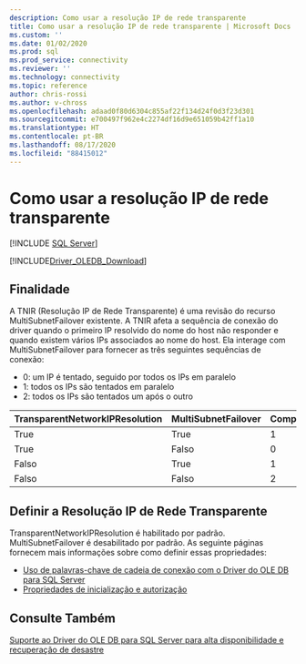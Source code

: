 ```yaml
---
description: Como usar a resolução IP de rede transparente
title: Como usar a resolução IP de rede transparente | Microsoft Docs
ms.custom: ''
ms.date: 01/02/2020
ms.prod: sql
ms.prod_service: connectivity
ms.reviewer: ''
ms.technology: connectivity
ms.topic: reference
author: chris-rossi
ms.author: v-chross
ms.openlocfilehash: adaad0f80d6304c855af22f134d24f0d3f23d301
ms.sourcegitcommit: e700497f962e4c2274df16d9e651059b42ff1a10
ms.translationtype: HT
ms.contentlocale: pt-BR
ms.lasthandoff: 08/17/2020
ms.locfileid: "88415012"
---
```

# <a name="using-transparent-network-ip-resolution"></a>Como usar a resolução IP de rede transparente
[!INCLUDE [SQL Server](../../../includes/applies-to-version/sql-asdb-asdbmi-asa-pdw.md)]

[!INCLUDE[Driver_OLEDB_Download](../../../includes/driver_oledb_download.md)]

## <a name="purpose"></a>Finalidade
A TNIR (Resolução IP de Rede Transparente) é uma revisão do recurso MultiSubnetFailover existente. A TNIR afeta a sequência de conexão do driver quando o primeiro IP resolvido do nome do host não responder e quando existem vários IPs associados ao nome do host. Ela interage com MultiSubnetFailover para fornecer as três seguintes sequências de conexão:<br />
* 0: um IP é tentado, seguido por todos os IPs em paralelo
* 1: todos os IPs são tentados em paralelo
* 2: todos os IPs são tentados um após o outro

|TransparentNetworkIPResolution|MultiSubnetFailover|Comportamento|
|--------|--------|--------|
|True|True|1|
|True|Falso|0|
|Falso|True|1|
|Falso|Falso|2|

## <a name="setting-transparent-network-ip-resolution"></a>Definir a Resolução IP de Rede Transparente
TransparentNetworkIPResolution é habilitado por padrão. MultiSubnetFailover é desabilitado por padrão. As seguinte páginas fornecem mais informações sobre como definir essas propriedades: 
- [Uso de palavras-chave de cadeia de conexão com o Driver do OLE DB para SQL Server](..\applications\using-connection-string-keywords-with-oledb-driver-for-sql-server.md)
- [Propriedades de inicialização e autorização](..\ole-db-data-source-objects\initialization-and-authorization-properties.md)

## <a name="see-also"></a>Consulte Também 
[Suporte ao Driver do OLE DB para SQL Server para alta disponibilidade e recuperação de desastre](./oledb-driver-for-sql-server-support-for-high-availability-disaster-recovery.md)
